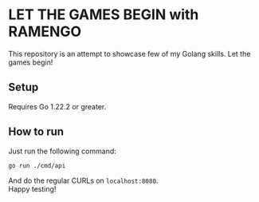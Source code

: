# LET THE GAMES BEGIN with RAMENGO

This repository is an attempt to showcase few of my Golang skills. Let the games begin!

## Setup

Requires Go 1.22.2 or greater.

## How to run

Just run the following command:

    go run ./cmd/api

And do the regular CURLs on `localhost:8080`. <br>
Happy testing!
